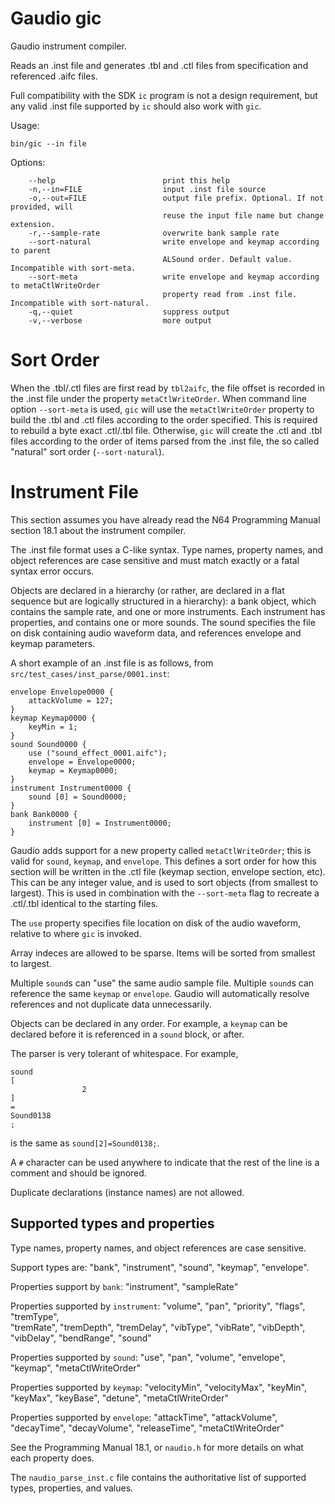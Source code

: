 # Gaudio gic

Gaudio instrument compiler.

Reads an .inst file and generates .tbl and .ctl files from specification and referenced .aifc files.

Full compatibility with the SDK `ic` program is not a design requirement, but any valid .inst file supported by `ic` should also work with `gic`.

Usage:

```
bin/gic --in file
```

Options:

```
    --help                        print this help
    -n,--in=FILE                  input .inst file source
    -o,--out=FILE                 output file prefix. Optional. If not provided, will
                                  reuse the input file name but change extension.
    -r,--sample-rate              overwrite bank sample rate
    --sort-natural                write envelope and keymap according to parent
                                  ALSound order. Default value. Incompatible with sort-meta.
    --sort-meta                   write envelope and keymap according to metaCtlWriteOrder
                                  property read from .inst file. Incompatible with sort-natural.
    -q,--quiet                    suppress output
    -v,--verbose                  more output
```

# Sort Order

When the .tbl/.ctl files are first read by `tbl2aifc`, the file offset is recorded in the .inst file under the property `metaCtlWriteOrder`. When command line option `--sort-meta` is used,  `gic` will use the `metaCtlWriteOrder` property to build the .tbl and .ctl files according to the order specified. This is required to rebuild a byte exact .ctl/.tbl file. Otherwise, `gic` will create the .ctl and .tbl files according to the order of items parsed from the .inst file, the so called "natural" sort order (`--sort-natural`).

# Instrument File

This section assumes you have already read the N64 Programming Manual section 18.1 about the instrument compiler.

The .inst file format uses a C-like syntax. Type names, property names, and object references are case sensitive and must match exactly or a fatal syntax error occurs.

 Objects are declared in a hierarchy (or rather, are declared in a flat sequence but are logically structured in a hierarchy): a bank object, which contains the sample rate, and one or more instruments. Each instrument has properties, and contains one or more sounds. The sound specifies the file on disk containing audio waveform data, and references envelope and keymap parameters.

A short example of an .inst file is as follows, from `src/test_cases/inst_parse/0001.inst`:

```
envelope Envelope0000 {
    attackVolume = 127;
}
keymap Keymap0000 {
    keyMin = 1;
}
sound Sound0000 {
    use ("sound_effect_0001.aifc");
    envelope = Envelope0000;
    keymap = Keymap0000;
}
instrument Instrument0000 {
    sound [0] = Sound0000;
}
bank Bank0000 {
    instrument [0] = Instrument0000;
}
```

Gaudio adds support for a new property called `metaCtlWriteOrder`; this is valid for `sound`, `keymap`, and `envelope`. This defines a sort order for how this section will be written in the .ctl file (keymap section, envelope section, etc). This can be any integer value, and is used to sort objects (from smallest to largest). This is used in combination with the `--sort-meta` flag to recreate a .ctl/.tbl identical to the starting files.

The `use` property specifies file location on disk of the audio waveform, relative to where `gic` is invoked.

Array indeces are allowed to be sparse. Items will be sorted from smallest to largest.

Multiple `sound`s can "use" the same audio sample file. Multiple `sound`s can reference the same `keymap` or `envelope`. Gaudio will automatically resolve references and not duplicate data unnecessarily.

Objects can be declared in any order. For example, a `keymap` can be declared before it is referenced in a `sound` block, or after.

The parser is very tolerant of whitespace. For example,

```
sound
[
                2
]
=
Sound0138
;
```

is the same as `sound[2]=Sound0138;`.

A `#` character can be used anywhere to indicate that the rest of the line is a comment and should be ignored.

Duplicate declarations (instance names) are not allowed.

 ## Supported types and properties

Type names, property names, and object references are case sensitive.

Support types are: "bank", "instrument", "sound", "keymap", "envelope".

Properties support by `bank`: "instrument", "sampleRate"      

Properties supported by `instrument`: "volume", "pan", "priority", "flags", "tremType",  
 "tremRate", "tremDepth", "tremDelay", "vibType", "vibRate", "vibDepth", "vibDelay", "bendRange", "sound"    

Properties supported by `sound`: "use", "pan", "volume", "envelope", "keymap", "metaCtlWriteOrder"  

Properties supported by `keymap`: "velocityMin", "velocityMax", "keyMin", "keyMax", "keyBase", "detune", "metaCtlWriteOrder"  

Properties supported by `envelope`: "attackTime", "attackVolume", "decayTime", "decayVolume", "releaseTime", "metaCtlWriteOrder"


See the Programming Manual 18.1, or `naudio.h` for more details on what each property does.

The `naudio_parse_inst.c` file contains the authoritative list of supported types, properties, and values.
